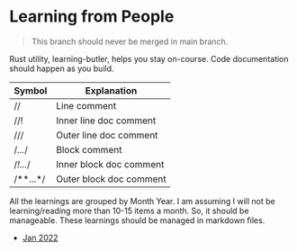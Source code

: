 # Learning from People

> This branch should never be merged in main branch.

Rust utility, learning-butler, helps you stay on-course. Code documentation should happen as you build.

| Symbol    | 	Explanation            |
|-----------|-------------------------|
| //	       | Line comment            |
| //!	      | Inner line doc comment  |
| ///	      | Outer line doc comment  |
| /*...*/	  | Block comment           |
| /*!...*/	 | Inner block doc comment |
| /**...*/	 | Outer block doc comment |

All the learnings are grouped by Month Year. I am assuming I will not be learning/reading more than 10-15 items a month. So, it should be manageable. These learnings should be managed in markdown files.

* [Jan 2022](Jan-2022.md)

